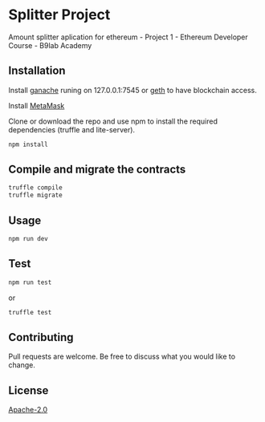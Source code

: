 # Splitter Project
Amount splitter aplication for ethereum - Project 1 - Ethereum Developer Course - B9lab Academy

## Installation

Install [ganache](https://github.com/trufflesuite/ganache) runing on 127.0.0.1:7545 
or [geth](https://geth.ethereum.org/) to have blockchain access.

Install [MetaMask](https://metamask.io)

Clone or download the repo and use npm to install the required dependencies (truffle and lite-server).

```bash
npm install
```

## Compile and migrate the contracts

```bash
truffle compile
truffle migrate
```

## Usage

```bash
npm run dev
```

## Test

```bash
npm run test
```
or

```bash
truffle test
```

## Contributing
Pull requests are welcome. Be free to discuss what you would like to change.

## License
[Apache-2.0](https://choosealicense.com/licenses/apache-2.0/)